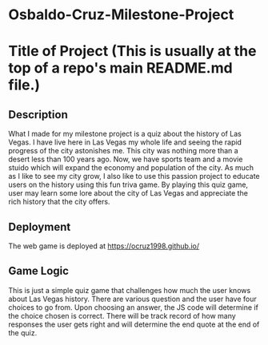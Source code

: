# Osbaldo-Cruz-Milestone-Project

# Title of Project (This is usually at the top of a repo's main README.md file.)

## Description

What I made for my milestone project is a quiz about the history of Las Vegas. I have live here in Las Vegas my whole life and seeing the rapid progress of the city astonishes me. This city was nothing more than a desert less than 100 years ago. Now, we have sports team and a movie stuido which will expand the economy and population of the city. As much as I like to see my city grow, I also like to use this passion project to educate users on the history using this fun triva game. By playing this quiz game, user may learn some lore about the city of Las Vegas and appreciate the rich history that the city offers. 


## Deployment

The web game is deployed at https://ocruz1998.github.io/


## Game Logic

This is just a simple quiz game that challenges how much the user knows about Las Vegas history. There are various question and the user have four choices to go from. Upon choosing an answer, the JS code will determine if the choice chosen is correct. There will be track record of how many responses the user gets right and will determine the end quote at the end of the quiz. 
